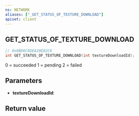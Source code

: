 ```yaml
---
ns: NETWORK
aliases: ["_GET_STATUS_OF_TEXTURE_DOWNLOAD"]
apiset: client
---
```

## GET_STATUS_OF_TEXTURE_DOWNLOAD

```c
// 0x8BD6C6DEA20E82C6
int GET_STATUS_OF_TEXTURE_DOWNLOAD(int textureDownloadId);
```

0 = succeeded
1 = pending
2 = failed

## Parameters
* **textureDownloadId**:

## Return value

